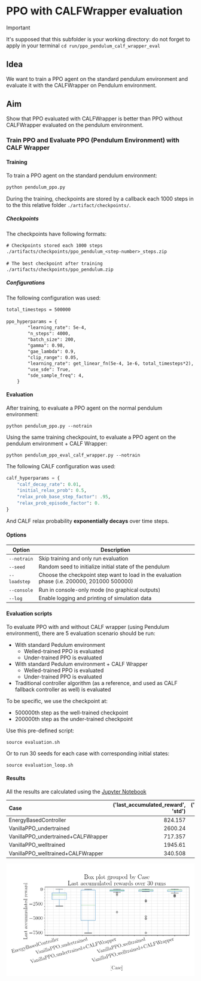 # PPO with CALFWrapper evaluation

> [!IMPORTANT]  
> It's supposed that this subfolder is your working directory: 
> do not forget to apply in your terminal `cd run/ppo_pendulum_calf_wrapper_eval`

## Idea
We want to train a PPO agent on the standard pendulum environment and evaluate it with the CALFWrapper on Pendulum environment.

## Aim
Show that PPO evaluated with CALFWrapper is better than PPO without CALFWrapper evaluated on the pendulum environment.

### Train PPO and Evaluate PPO (Pendulum Environment) with CALF Wrapper

#### Training

To train a PPO agent on the standard pendulum environment:

```bash
python pendulum_ppo.py
```

During the training, checkpoints are stored by a callback each 1000 steps in to the this relative folder `./artifact/checkpoints/`.

##### Checkpoints

The checkpoints have following formats:
```
# Checkpoints stored each 1000 steps
./artifacts/checkpoints/ppo_pendulum_<step-number>_steps.zip 

# The best checkpoint after training
./artifacts/checkpoints/ppo_pendulum.zip 
```

##### Configurations

The following configuration was used:

```
total_timesteps = 500000

ppo_hyperparams = {
        "learning_rate": 5e-4,
        "n_steps": 4000,
        "batch_size": 200,
        "gamma": 0.98,
        "gae_lambda": 0.9,
        "clip_range": 0.05,
        "learning_rate": get_linear_fn(5e-4, 1e-6, total_timesteps*2),
        "use_sde": True,
        "sde_sample_freq": 4,
    }
```

#### Evaluation
After training, to evaluate a PPO agent on the normal pendulum environment:

```shell
python pendulum_ppo.py --notrain
```

Using the same training checkpouint, to evaluate a PPO agent on the pendulum environment + CALF Wrapper:

```shell
python pendulum_ppo_eval_calf_wrapper.py --notrain
```

The following CALF configuration was used:
```python
calf_hyperparams = {
    "calf_decay_rate": 0.01,
    "initial_relax_prob": 0.5,
    "relax_prob_base_step_factor": .95,
    "relax_prob_episode_factor": 0.
}
```

And CALF relax probability **exponentially decays** over time steps.

#### Options

Option | Description |
| ----- |  ----- |
| `--notrain` | Skip training and only run evaluation |
| `--seed` | Random seed to initialize initial state of the pendulum |
| `--loadstep` | Choose the checkpoint step want to load in the evaluation phase (i.e. 200000, 201000 500000) |
| `--console` | Run in console-only mode (no graphical outputs) |
| `--log` | Enable logging and printing of simulation data |

#### Evaluation scripts
To evaluate PPO with and without CALF wrapper (using Pendulum environment), there are 5 evaluation scenario should be run:
- With standard Pedulum environment
  - Welled-trained PPO is evaluated
  - Under-trained PPO is evaluated
- With standard Pedulum environment + CALF Wrapper
  - Welled-trained PPO is evaluated 
  - Under-trained PPO is evaluated
- Traditional controller algorithm (as a reference, and used as CALF fallback controller as well) is evaluated

To be specific, we use the checkpoint at:
- 500000th step as the well-trained checkpoint
- 200000th step as the under-trained checkpoint
  
Use this pre-defined script:
```shell
source evaluation.sh
```
Or to run 30 seeds for each case with corresponding initial states:
```shell
source evaluation_loop.sh
```

#### Results
All the results are calculated using the [Jupyter Notebook](./analysis/ppo_pendulum_calf_wrapper_eval/analysis.ipynb) 

| Case                                |   ('last_accumulated_reward', 'std') |   ('last_accumulated_reward', 'var') |   ('last_accumulated_reward', 'min') |   ('last_accumulated_reward', 'mean') |   ('last_accumulated_reward', 'median') |   ('last_accumulated_reward', 'max') |
|:------------------------------------|-------------------------------------:|-------------------------------------:|-------------------------------------:|--------------------------------------:|----------------------------------------:|-------------------------------------:|
| EnergyBasedController               |                              824.157 |                     679234           |                             -2935.31 |                             -1167.03  |                                -996.113 |                           -7.14436   |
| VanillaPPO_undertrained             |                             2600.24  |                          6.76126e+06 |                             -7583.16 |                             -2925.43  |                               -2754.4   |                          -13.2409    |
| VanillaPPO_undertrained+CALFWrapper |                              717.357 |                     514601           |                             -3967.2  |                              -368.948 |                                -194.519 |                           -7.2526    |
| VanillaPPO_welltrained              |                             1945.61  |                          3.78538e+06 |                             -7545.64 |                             -1020.94  |                                -146.102 |                           -0.0943505 |
| VanillaPPO_welltrained+CALFWrapper  |                              340.508 |                     115946           |                             -1249.81 |                              -308.321 |                                -134.906 |                           -6.92786   |

![Box plot](../../gfx/boxplot_ppo_calf_eval.png)
